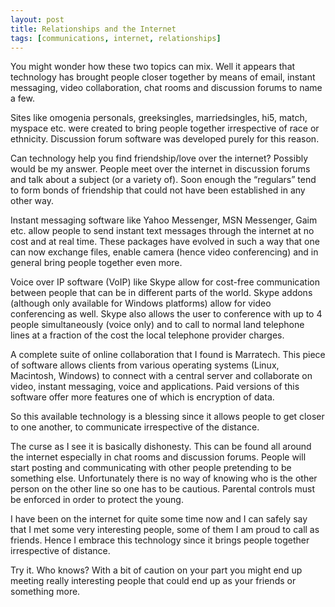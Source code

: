 ```yaml
---
layout: post
title: Relationships and the Internet
tags: [communications, internet, relationships]
---
```


You might wonder how these two topics can mix. Well it appears that technology has brought people closer together by means of email, instant messaging, video collaboration, chat rooms and discussion forums to name a few. 

Sites like omogenia personals, greeksingles, marriedsingles, hi5, match, myspace etc. were created to bring people together irrespective of race or ethnicity. Discussion forum software was developed purely for this reason. 

Can technology help you find friendship/love over the internet? Possibly would be my answer. People meet over the internet in discussion forums and talk about a subject (or a variety of). Soon enough the “regulars” tend to form bonds of friendship that could not have been established in any other way. 

Instant messaging software like Yahoo Messenger, MSN Messenger, Gaim etc. allow people to send instant text messages through the internet at no cost and at real time. These packages have evolved in such a way that one can now exchange files, enable camera (hence video conferencing) and in general bring people together even more. 

Voice over IP software (VoIP) like Skype allow for cost-free communication between people that can be in different parts of the world. Skype addons (although only available for Windows platforms) allow for video conferencing as well. Skype also allows the user to conference with up to 4 people simultaneously (voice only) and to call to normal land telephone lines at a fraction of the cost the local telephone provider charges. 

A complete suite of online collaboration that I found is Marratech. This piece of software allows clients from various operating systems (Linux, Macintosh, Windows) to connect with a central server and collaborate on video, instant messaging, voice and applications. Paid versions of this software offer more features one of which is encryption of data. 

So this available technology is a blessing since it allows people to get closer to one another, to communicate irrespective of the distance. 

The curse as I see it is basically dishonesty. This can be found all around the internet especially in chat rooms and discussion forums. People will start posting and communicating with other people pretending to be something else. Unfortunately there is no way of knowing who is the other person on the other line so one has to be cautious. Parental controls must be enforced in order to protect the young. 

I have been on the internet for quite some time now and I can safely say that I met some very interesting people, some of them I am proud to call as friends. Hence I embrace this technology since it brings people together irrespective of distance. 

Try it. Who knows? With a bit of caution on your part you might end up meeting really interesting people that could end up as your friends or something more.